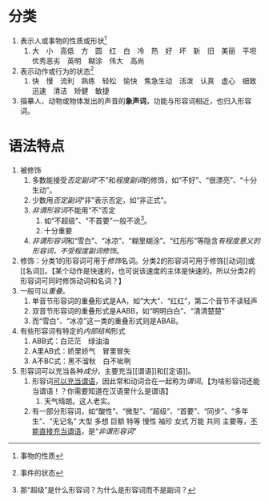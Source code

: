 # 分类
1. 表示人或事物的性质或形状[^1] 
	1. 大　小　高低　方　圆　红　白　冷　热　好　坏　新　旧　美丽　平坦　优秀恶劣　英明　糊涂　伟大　高尚
2. 表示动作或行为的状态[^2] 
	1. 快　慢　流利　熟练　轻松　愉快　焦急生动　活泼　认真　虚心　细致　迅速　清洁　矫健　敏捷
3. 描摹人、动物或物体发出的声音的**象声词**，功能与形容词相近，也归入形容词。
# 语法特点
1. 被修饰
	1. 多数能接受*否定副词*“不”和*程度副词*的修饰，如“不好”、“很漂亮”、“十分生动”。
	2. 少数用*否定副词*“非”表示否定，如“非正式”。
	3. *非谓形容词*不能用“不”否定
		1. 如“不超级”、“不首要”一般不说[^3]。
		2. 十分重要
	4. *非谓形容词*和“雪白”、“冰凉”、“糊里糊涂”、“红彤彤”等隐含*有程度意义的形容词，不受程度副词修饰*。
2. 修饰：分类1的形容词可用于*修饰*名词。分类2的形容词可用于修饰[[动词]]或[[名词]]。【某个动作是快速的，也可说该速度的主体是快速的。所以分类2的形容词可同时修饰动词和名词？】
3. 一般可以*重叠*。
	1. 单音节形容词的重叠形式是AA，如“大大”、“红红”，第二个音节不读轻声
	2. 双音节形容词的重叠形式是AABB，如“明明白白”、“清清楚楚”
	3. 而“雪白”、“冰凉”这一类的重叠形式则是ABAB。
4. 有些形容词有特定的*内部结构*形式
	1. ABB式：白茫茫　绿油油
	2. A里AB式：娇里娇气　冒里冒失
	3. A不BC式：黑不溜秋　白不呲咧
5. 形容词可以充当各种*成分*，主要充当[[谓语]]和[[定语]]。
	1. 形容词<u>可以充当谓语</u>，因此常和动词合在一起称为*谓词*。【为啥形容词还能当谓语！？你需要知道在汉语里什么是谓语】
		1. 天气晴朗。这人老实。
	2. 有一部分形容词，如“酸性”、“微型”、“超级”、“首要”、“同步”、“多年生”、“无记名” 大型 多想 巨额 特等 慢性 袖珍 女式 万能 共同 主要等，<u>不能直接充当谓语</u>，是“*非谓形容词*”

[^1]: 事物的性质
[^2]: 事件的状态
[^3]: 那“超级”是什么形容词？为什么是形容词而不是副词？